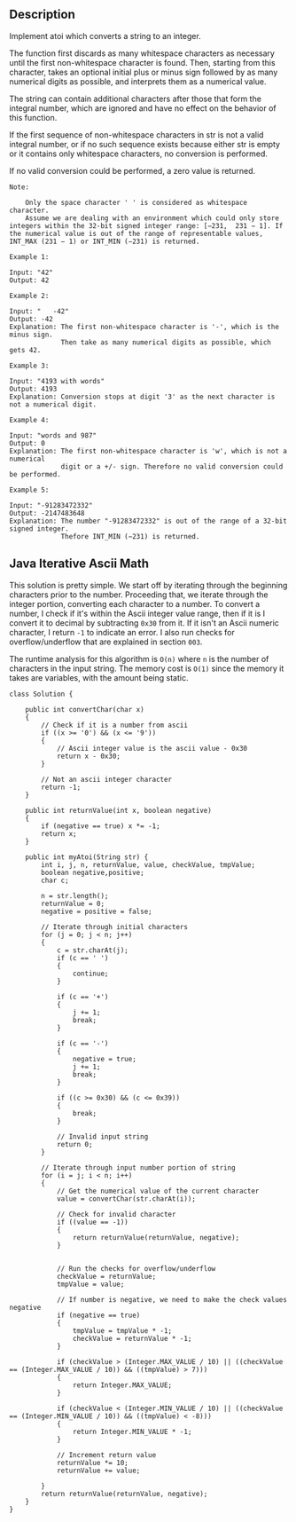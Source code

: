 ## Description

Implement atoi which converts a string to an integer.

The function first discards as many whitespace characters as necessary until the first non-whitespace character is found. Then, starting from this character, takes an optional initial plus or minus sign followed by as many numerical digits as possible, and interprets them as a numerical value.

The string can contain additional characters after those that form the integral number, which are ignored and have no effect on the behavior of this function.

If the first sequence of non-whitespace characters in str is not a valid integral number, or if no such sequence exists because either str is empty or it contains only whitespace characters, no conversion is performed.

If no valid conversion could be performed, a zero value is returned.
```
Note:

    Only the space character ' ' is considered as whitespace character.
    Assume we are dealing with an environment which could only store integers within the 32-bit signed integer range: [−231,  231 − 1]. If the numerical value is out of the range of representable values, INT_MAX (231 − 1) or INT_MIN (−231) is returned.

Example 1:

Input: "42"
Output: 42

Example 2:

Input: "   -42"
Output: -42
Explanation: The first non-whitespace character is '-', which is the minus sign.
             Then take as many numerical digits as possible, which gets 42.

Example 3:

Input: "4193 with words"
Output: 4193
Explanation: Conversion stops at digit '3' as the next character is not a numerical digit.

Example 4:

Input: "words and 987"
Output: 0
Explanation: The first non-whitespace character is 'w', which is not a numerical 
             digit or a +/- sign. Therefore no valid conversion could be performed.

Example 5:

Input: "-91283472332"
Output: -2147483648
Explanation: The number "-91283472332" is out of the range of a 32-bit signed integer.
             Thefore INT_MIN (−231) is returned.
```

## Java Iterative Ascii Math

This solution is pretty simple. We start off by iterating through the beginning characters prior to the number. Proceeding that, we iterate through the integer portion, converting each character to a number. To convert a number, I check if it's within the Ascii integer value range, then if it is I convert it to decimal by subtracting `0x30` from it. If it isn't an Ascii numeric character, I return `-1` to indicate an error. I also run checks for overflow/underflow that are explained in section `003`.

The runtime analysis for this algorithm is `O(n)` where `n` is the number of characters in the input string. The memory cost is `O(1)` since the memory it takes are variables, with the amount being static.

```
class Solution {
    
    public int convertChar(char x)
    {
        // Check if it is a number from ascii
        if ((x >= '0') && (x <= '9'))
        {
            // Ascii integer value is the ascii value - 0x30
            return x - 0x30;
        }
        
        // Not an ascii integer character
        return -1;
    }
    
    public int returnValue(int x, boolean negative)
    {
        if (negative == true) x *= -1;
        return x;
    }
    
    public int myAtoi(String str) {
        int i, j, n, returnValue, value, checkValue, tmpValue;
        boolean negative,positive;
        char c;
        
        n = str.length();
        returnValue = 0;
        negative = positive = false;
        
        // Iterate through initial characters
        for (j = 0; j < n; j++)
        {
            c = str.charAt(j);
            if (c == ' ')
            {
                continue;
            }
            
            if (c == '+')
            {
                j += 1;
                break;
            }
            
            if (c == '-')
            {
                negative = true;
                j += 1;
                break;
            }
            
            if ((c >= 0x30) && (c <= 0x39))
            {
                break;
            }
            
            // Invalid input string
            return 0;
        }
        
        // Iterate through input number portion of string
        for (i = j; i < n; i++)
        {
            // Get the numerical value of the current character
            value = convertChar(str.charAt(i));

            // Check for invalid character
            if ((value == -1))
            {
                return returnValue(returnValue, negative);
            }
                    
           
            // Run the checks for overflow/underflow
            checkValue = returnValue;
            tmpValue = value;
            
            // If number is negative, we need to make the check values negative
            if (negative == true)
            {
                tmpValue = tmpValue * -1;
                checkValue = returnValue * -1;
            }
            
            if (checkValue > (Integer.MAX_VALUE / 10) || ((checkValue == (Integer.MAX_VALUE / 10)) && ((tmpValue) > 7)))
            {
                return Integer.MAX_VALUE;
            }
            
            if (checkValue < (Integer.MIN_VALUE / 10) || ((checkValue == (Integer.MIN_VALUE / 10)) && ((tmpValue) < -8)))
            {
                return Integer.MIN_VALUE * -1;
            }

            // Increment return value
            returnValue *= 10;
            returnValue += value;

        }
        return returnValue(returnValue, negative);
    }
}
```